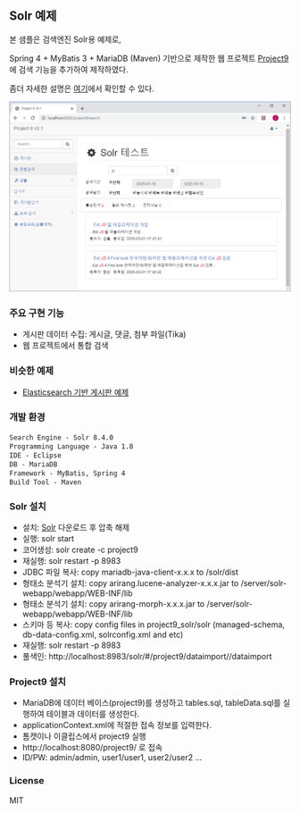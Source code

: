 ## Solr 예제 ##
본 샘플은  검색엔진 Solr용 예제로,

Spring 4 + MyBatis 3 + MariaDB (Maven) 기반으로  제작한 웹 프로젝트 [Project9](https://github.com/gujc71/project9)에 검색 기능을 추가하여 제작하였다.

좀더 자세한 설명은 [여기](https://forest71.tistory.com/208)에서 확인할  수 있다.


![Screenshot](./screenshot.png)


### 주요 구현 기능 ###
- 게시판 데이터 수집: 게시글, 댓글, 첨부 파일(Tika)
- 웹 프로젝트에서 통합 검색

### 비슷한 예제  ###
- [Elasticsearch 기반 게시판 예제](https://github.com/gujc71/Project9_es)


### 개발 환경 ###
    Search Engine - Solr 8.4.0
    Programming Language - Java 1.8
    IDE - Eclipse
    DB - MariaDB 
    Framework - MyBatis, Spring 4
    Build Tool - Maven

### Solr 설치 ###
- 설치: [Solr](https://lucene.apache.org/solr/downloads.html) 다운로드 후 압축 해제  
- 실행: solr start
- 코어생성: solr create -c project9
- 재실행: solr restart -p 8983
- JDBC 파일 복사: copy mariadb-java-client-x.x.x to /solr/dist
- 형태소 분석기 설치: copy arirang.lucene-analyzer-x.x.x.jar to /server/solr-webapp/webapp/WEB-INF/lib
- 형태소 분석기 설치: copy arirang-morph-x.x.x.jar to /server/solr-webapp/webapp/WEB-INF/lib
- 스키마 등 복사: copy config files in project9_solr/solr (managed-schema, db-data-config.xml, solrconfig.xml and etc)
- 재실행: solr restart -p 8983
- 풀색인: http://localhost:8983/solr/#/project9/dataimport//dataimport

### Project9 설치 ###
- MariaDB에 데이터 베이스(project9)를 생성하고 tables.sql, tableData.sql를 실행하여 테이블과 데이터를 생성한다.
- applicationContext.xml에 적절한 접속 정보를 입력한다.
- 톰캣이나 이클립스에서 project9 실행
- http://localhost:8080/project9/ 로 접속
- ID/PW: admin/admin, user1/user1, user2/user2 ...

### License ###
MIT
  
  